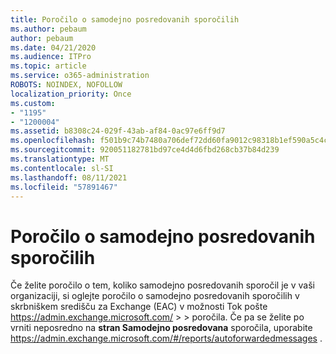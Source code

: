 ```yaml
---
title: Poročilo o samodejno posredovanih sporočilih
ms.author: pebaum
author: pebaum
ms.date: 04/21/2020
ms.audience: ITPro
ms.topic: article
ms.service: o365-administration
ROBOTS: NOINDEX, NOFOLLOW
localization_priority: Once
ms.custom:
- "1195"
- "1200004"
ms.assetid: b8308c24-029f-43ab-af84-0ac97e6ff9d7
ms.openlocfilehash: f501b9c74b7480a706def72dd60fa9012c98318b1ef590a5c4c9c17d707d5240
ms.sourcegitcommit: 920051182781bd97ce4d4d6fbd268cb37b84d239
ms.translationtype: MT
ms.contentlocale: sl-SI
ms.lasthandoff: 08/11/2021
ms.locfileid: "57891467"
---
```

# <a name="auto-forwarded-messages-report"></a>Poročilo o samodejno posredovanih sporočilih

Če želite poročilo o tem, koliko samodejno posredovanih sporočil [](https://docs.microsoft.com/exchange/monitoring/mail-flow-reports/mfr-auto-forwarded-messages-report) je v vaši organizaciji, si oglejte poročilo o samodejno posredovanih sporočilih v skrbniškem središču za Exchange (EAC) v možnosti Tok pošte <https://admin.exchange.microsoft.com/> \>  \> poročila. Če pa se želite po vrniti neposredno na **stran Samodejno posredovana** sporočila, uporabite <https://admin.exchange.microsoft.com/#/reports/autoforwardedmessages> .
  